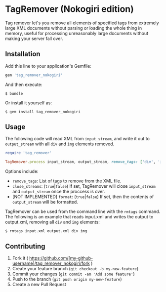 # TagRemover (Nokogiri edition)

Tag remover let's you remove all elements of specified tags from extremely large XML documents without parsing or loading the whole thing in memory, useful for processing unreasonably large documents without making your server fall over.

## Installation

Add this line to your application's Gemfile:

```ruby
gem 'tag_remover_nokogiri'
```

And then execute:

    $ bundle

Or install it yourself as:

    $ gem install tag_remover_nokogiri

## Usage

The following code will read XML from `input_stream`, and write it out to `output_stream` with all `div` and `img` elements removed.

```ruby
require 'tag_remover'

TagRemover.process input_stream, output_stream, remove_tags: ['div', 'img']
```

Options include:

  * `remove_tags`: List of tags to remove from the XML file.
  * `close_streams`: (`true`|`false`) If set, TagRemover will close `input_stream` and `output_stream` once the proccess is over.
  * [NOT IMPLEMENTED] `format`: (`true`|`false`) If set, then the contents of `output_stream` will be formatted.

TagRemover can be used from the command line with the `rmtags` command. The following is an example that reads input.xml and writes the output to output.xml, removing all `div` and `img` elements:

    $ rmtags input.xml output.xml div img

## Contributing

  1. Fork it ( https://github.com/[my-github-username]/tag_remover_nokogiri/fork )
  2. Create your feature branch (`git checkout -b my-new-feature`)
  3. Commit your changes (`git commit -am 'Add some feature'`)
  4. Push to the branch (`git push origin my-new-feature`)
  5. Create a new Pull Request
